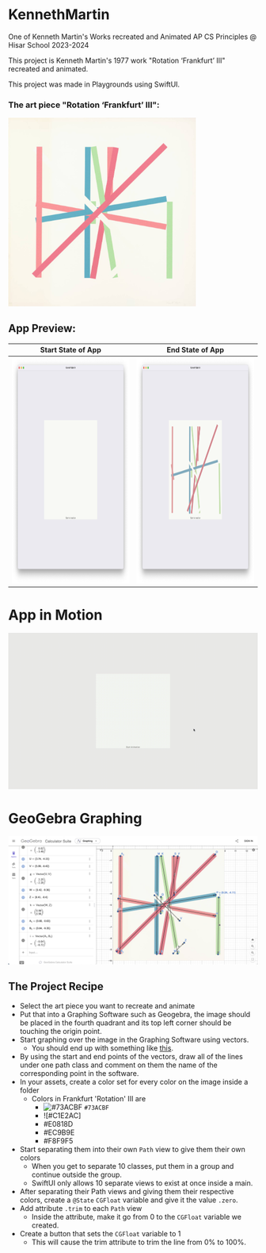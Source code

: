 # KennethMartin
One of Kenneth Martin's Works recreated and Animated AP CS Principles @ Hisar School 2023-2024

This project is Kenneth Martin's 1977 work "Rotation ‘Frankfurt’ III" recreated and animated.

This project was made in Playgrounds using SwiftUI.

### The art piece "Rotation ‘Frankfurt’ III":

<img src="https://github.com/BerkGozek/KennethMartin/blob/d66ac77da9f5b4d780450f8b3ab475d455f1daa6/Screenshots/KM_RF3.jpg" width="379" height="379.75" />

## App Preview:
| Start State of App                  | End State of App                    |
| ----------------------------------- | ----------------------------------- |
| <img src="https://github.com/BerkGozek/KennethMartin/blob/main/Screenshots/Empty.png" width = "444.8" height = "456" />| <img src="https://github.com/BerkGozek/KennethMartin/blob/main/Screenshots/Finished.png" width = "444.8" height = "456" />|

# App in Motion
![KM_3_Anim](https://github.com/BerkGozek/KennethMartin/blob/4fad62dbef4c74d6c1824b3bb35e20d958f5faad/Screenshots/KM_RF3_Anim.gif)

# GeoGebra Graphing
![KM_3_GG](https://github.com/BerkGozek/KennethMartin/blob/main/Screenshots/KM_RF3_GG.png)

## The Project Recipe
- Select the art piece you want to recreate and animate
- Put that into a Graphing Software such as Geogebra, the image should be placed in the fourth quadrant and its top left corner should be touching the origin point.
- Start graphing over the image in the Graphing Software using vectors.
  - You should end up with something like [this](https://www.geogebra.org/calculator/bjx9ymde).
- By using the start and end points of the vectors, draw all of the lines under one path class and comment on them the name of the corresponding point in the software.
- In your assets, create a color set for every color on the image inside a folder
  - Colors in Frankfurt 'Rotation' III are
    - ![#73ACBF](https://via.placeholder.com/15/73ACBF/000000?text=+) `#73ACBF`
    - ![#C1E2AC]
    - #E0818D
    - #EC9B9E
    - #F8F9F5
- Start separating them into their own `Path` view to give them their own colors
  - When you get to separate 10 classes, put them in a group and continue outside the group.
  - SwiftUI only allows 10 separate views to exist at once inside a main.
- After separating their Path views and giving them their respective colors, create a `@State` `CGFloat` variable and give it the value `.zero`.
- Add attribute `.trim` to each `Path` view
  - Inside the attribute, make it go from 0 to the `CGFloat` variable we created.
- Create a button that sets the `CGFloat` variable to 1
  - This will cause the trim attribute to trim the line from 0% to 100%.
